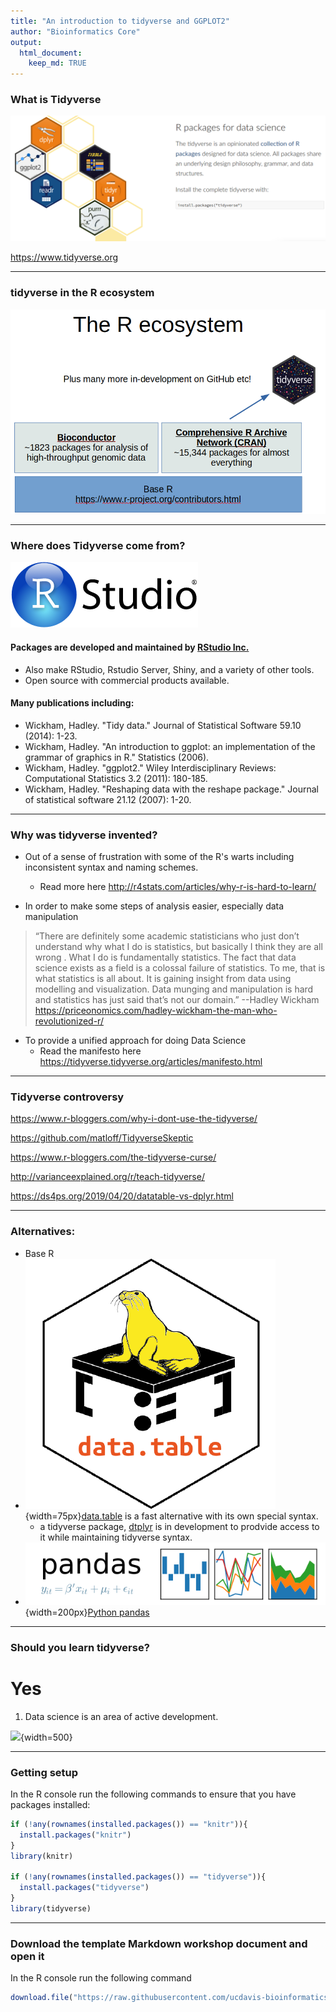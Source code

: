 ```yaml
---
title: "An introduction to tidyverse and GGPLOT2"
author: "Bioinformatics Core"
output: 
  html_document:
    keep_md: TRUE
---
```



### What is Tidyverse

![whatistidyverse](./Intro_to_tidyverse_and_ggplot2_images/whatistidyverse.png)

<https://www.tidyverse.org>

***

### tidyverse in the R ecosystem

![](./Intro_to_tidyverse_and_ggplot2_images/tidyverse_place.png)

***

### Where does Tidyverse come from?

![](./Intro_to_tidyverse_and_ggplot2_images/RSTUDIO.png)

#### Packages are developed and maintained by [RStudio Inc.](https://rstudio.com/) 
* Also make RStudio, Rstudio Server, Shiny, and a variety of other tools.
* Open source with commercial products available. 

#### Many publications including:
* Wickham, Hadley. "Tidy data." Journal of Statistical Software 59.10 (2014): 1-23.
* Wickham, Hadley. "An introduction to ggplot: an implementation of the grammar of graphics in R." Statistics (2006).
* Wickham, Hadley. "ggplot2." Wiley Interdisciplinary Reviews: Computational Statistics 3.2 (2011): 180-185. 
* Wickham, Hadley. "Reshaping data with the reshape package." Journal of statistical software 21.12 (2007): 1-20.

***

### Why was tidyverse invented?

* Out of a sense of frustration with some of the R's warts including inconsistent syntax and naming schemes.
  * Read more here <http://r4stats.com/articles/why-r-is-hard-to-learn/> 

* In order to make some steps of analysis easier, especially data manipulation

>“There are definitely some academic statisticians who just don’t understand why what I do is statistics, but basically I think they are all wrong . What I do is fundamentally statistics. The fact that data science exists as a field is a colossal failure of statistics. To me, that is what statistics is all about. It is gaining insight from data using modelling and visualization. Data munging and manipulation is hard and statistics has just said that’s not our domain.”
> --Hadley Wickham  <https://priceonomics.com/hadley-wickham-the-man-who-revolutionized-r/>

* To provide a unified approach for doing Data Science 
  * Read the manifesto here <https://tidyverse.tidyverse.org/articles/manifesto.html>

***

### Tidyverse controversy

<https://www.r-bloggers.com/why-i-dont-use-the-tidyverse/>

<https://github.com/matloff/TidyverseSkeptic>

<https://www.r-bloggers.com/the-tidyverse-curse/>

<http://varianceexplained.org/r/teach-tidyverse/>

<https://ds4ps.org/2019/04/20/datatable-vs-dplyr.html>

*** 

### Alternatives:

* Base R
* ![](./Intro_to_tidyverse_and_ggplot2_images/data.table.png){width=75px}[data.table](https://github.com/Rdatatable/data.table/wiki) is a fast alternative with its own special syntax.
  * a tidyverse package, [dtplyr](https://github.com/tidyverse/dtplyr) is in development to prodvide access to it while maintaining tidyverse syntax.
* ![](./Intro_to_tidyverse_and_ggplot2_images/pandas_logo.png){width=200px}[Python pandas](https://pandas.pydata.org/) 


***
### Should you learn tidyverse?

# Yes

1) Data science is an area of active development. 

![](https://raw.githubusercontent.com/ucdavis-bioinformatics-training/2019-Winter-Bioinformatics_Command_Line_and_R_Prerequisites_Workshop/tidy/Intro_to_R/Intro2R/Intro_to_tidyverse_and_ggplot2_images/popularity.png){width=500}


***

### Getting setup

In the R console run the following commands to ensure that you have packages installed:


```r
if (!any(rownames(installed.packages()) == "knitr")){
  install.packages("knitr")
}
library(knitr)

if (!any(rownames(installed.packages()) == "tidyverse")){
  install.packages("tidyverse")
}
library(tidyverse)
```

***

### Download the template Markdown workshop document and open it

In the R console run the following command

```r
download.file("https://raw.githubusercontent.com/ucdavis-bioinformatics-training/2019-Winter-Bioinformatics_Command_Line_and_R_Prerequisites_Workshop/master/Intro_to_R/Intro2R/Intro_to_tidyverse_and_ggplot2.Rmd", "Intro_to_tidyverse_and_ggplot2.Rmd")
```

